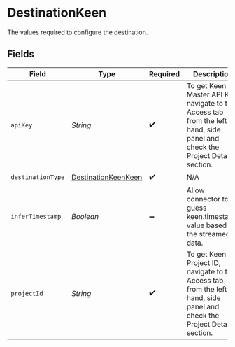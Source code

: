 # DestinationKeen

The values required to configure the destination.


## Fields

| Field                                                                                                                        | Type                                                                                                                         | Required                                                                                                                     | Description                                                                                                                  | Example                                                                                                                      |
| ---------------------------------------------------------------------------------------------------------------------------- | ---------------------------------------------------------------------------------------------------------------------------- | ---------------------------------------------------------------------------------------------------------------------------- | ---------------------------------------------------------------------------------------------------------------------------- | ---------------------------------------------------------------------------------------------------------------------------- |
| `apiKey`                                                                                                                     | *String*                                                                                                                     | :heavy_check_mark:                                                                                                           | To get Keen Master API Key, navigate to the Access tab from the left-hand, side panel and check the Project Details section. | ABCDEFGHIJKLMNOPRSTUWXYZ                                                                                                     |
| `destinationType`                                                                                                            | [DestinationKeenKeen](../../models/shared/DestinationKeenKeen.md)                                                            | :heavy_check_mark:                                                                                                           | N/A                                                                                                                          |                                                                                                                              |
| `inferTimestamp`                                                                                                             | *Boolean*                                                                                                                    | :heavy_minus_sign:                                                                                                           | Allow connector to guess keen.timestamp value based on the streamed data.                                                    |                                                                                                                              |
| `projectId`                                                                                                                  | *String*                                                                                                                     | :heavy_check_mark:                                                                                                           | To get Keen Project ID, navigate to the Access tab from the left-hand, side panel and check the Project Details section.     | 58b4acc22ba938934e888322e                                                                                                    |